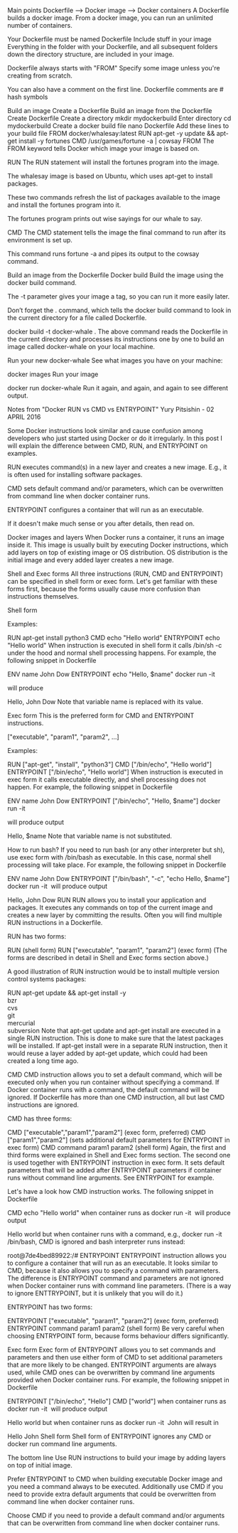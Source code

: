 Main points
Dockerfile --> Docker image --> Docker containers
A Dockerfile builds a docker image. From a docker image, you can run an unlimited number of containers.

Your Dockerfile must be named Dockerfile
Include stuff in your image
Everything in the folder with your Dockerfile, and all subsequent folders down the directory structure, are included in your image.

Dockerfile always starts with "FROM"
Specify some image unless you're creating from scratch.

You can also have a comment on the first line. Dockerfile comments are # hash symbols

Build an image
Create a Dockerfile
Build an image from the Dockerfile
Create Dockerfile
Create a directory
mkdir mydockerbuild
Enter directory
cd mydockerbuild
Create a docker build file
nano Dockerfile
Add these lines to your build file
FROM docker/whalesay:latest
RUN apt-get -y update && apt-get install -y fortunes
CMD /usr/games/fortune -a | cowsay
FROM
The FROM keyword tells Docker which image your image is based on.

RUN
The RUN statement will install the fortunes program into the image.

The whalesay image is based on Ubuntu, which uses apt-get to install packages.

These two commands refresh the list of packages available to the image and install the fortunes program into it.

The fortunes program prints out wise sayings for our whale to say.

CMD
The CMD statement tells the image the final command to run after its environment is set up.

This command runs fortune -a and pipes its output to the cowsay command.

Build an image from the Dockerfile
Docker build
Build the image using the docker build command.

The -t parameter gives your image a tag, so you can run it more easily later.

Don’t forget the . command, which tells the docker build command to look in the current directory for a file called Dockerfile.

docker build -t docker-whale .
The above command reads the Dockerfile in the current directory and processes its instructions one by one to build an image called docker-whale on your local machine.

Run your new docker-whale
See what images you have on your machine:

docker images
Run your image

docker run docker-whale
Run it again, and again, and again to see different output.

Notes from "Docker RUN vs CMD vs ENTRYPOINT"
Yury Pitsishin - 02 APRIL 2016

Some Docker instructions look similar and cause confusion among developers who just started using Docker or do it irregularly. In this post I will explain the difference between CMD, RUN, and ENTRYPOINT on examples.

RUN
executes command(s) in a new layer and creates a new image. E.g., it is often used for installing software packages.

CMD
sets default command and/or parameters, which can be overwritten from command line when docker container runs.

ENTRYPOINT
configures a container that will run as an executable.

If it doesn't make much sense or you after details, then read on.

Docker images and layers
When Docker runs a container, it runs an image inside it. This image is usually built by executing Docker instructions, which add layers on top of existing image or OS distribution. OS distribution is the initial image and every added layer creates a new image.

Shell and Exec forms
All three instructions (RUN, CMD and ENTRYPOINT) can be specified in shell form or exec form. Let's get familiar with these forms first, because the forms usually cause more confusion than instructions themselves.

Shell form
<instruction> <command>

Examples:

RUN apt-get install python3
CMD echo "Hello world"
ENTRYPOINT echo "Hello world"
When instruction is executed in shell form it calls /bin/sh -c <command> under the hood and normal shell processing happens. For example, the following snippet in Dockerfile

ENV name John Dow
ENTRYPOINT echo "Hello, $name"
docker run -it <image>

will produce

Hello, John Dow
Note that variable name is replaced with its value.

Exec form
This is the preferred form for CMD and ENTRYPOINT instructions.

<instruction> ["executable", "param1", "param2", ...]

Examples:

RUN ["apt-get", "install", "python3"]
CMD ["/bin/echo", "Hello world"]
ENTRYPOINT ["/bin/echo", "Hello world"]
When instruction is executed in exec form it calls executable directly, and shell processing does not happen. For example, the following snippet in Dockerfile

ENV name John Dow
ENTRYPOINT ["/bin/echo", "Hello, $name"]
docker run -it <image>

will produce output

Hello, $name
Note that variable name is not substituted.

How to run bash?
If you need to run bash (or any other interpreter but sh), use exec form with /bin/bash as executable. In this case, normal shell processing will take place. For example, the following snippet in Dockerfile

ENV name John Dow
ENTRYPOINT ["/bin/bash", "-c", "echo Hello, $name"]
docker run -it <image>
will produce output

Hello, John Dow
RUN
RUN allows you to install your application and packages. It executes any commands on top of the current image and creates a new layer by committing the results. Often you will find multiple RUN instructions in a Dockerfile.

RUN has two forms:

RUN <command> (shell form)
RUN ["executable", "param1", "param2"] (exec form)
(The forms are described in detail in Shell and Exec forms section above.)

A good illustration of RUN instruction would be to install multiple version control systems packages:

RUN apt-get update && apt-get install -y \
  bzr \
  cvs \
  git \
  mercurial \
  subversion
Note that apt-get update and apt-get install are executed in a single RUN instruction. This is done to make sure that the latest packages will be installed. If apt-get install were in a separate RUN instruction, then it would reuse a layer added by apt-get update, which could had been created a long time ago.

CMD
CMD instruction allows you to set a default command, which will be executed only when you run container without specifying a command. If Docker container runs with a command, the default command will be ignored. If Dockerfile has more than one CMD instruction, all but last CMD instructions are ignored.

CMD has three forms:

CMD ["executable","param1","param2"] (exec form, preferred)
CMD ["param1","param2"] (sets additional default parameters for ENTRYPOINT in exec form)
CMD command param1 param2 (shell form)
Again, the first and third forms were explained in Shell and Exec forms section. The second one is used together with ENTRYPOINT instruction in exec form. It sets default parameters that will be added after ENTRYPOINT parameters if container runs without command line arguments. See ENTRYPOINT for example.

Let's have a look how CMD instruction works. The following snippet in Dockerfile

CMD echo "Hello world"
when container runs as docker run -it <image> will produce output

Hello world
but when container runs with a command, e.g., docker run -it <image> /bin/bash, CMD is ignored and bash interpreter runs instead:

root@7de4bed89922:/#
ENTRYPOINT
ENTRYPOINT instruction allows you to configure a container that will run as an executable. It looks similar to CMD, because it also allows you to specify a command with parameters. The difference is ENTRYPOINT command and parameters are not ignored when Docker container runs with command line parameters. (There is a way to ignore ENTTRYPOINT, but it is unlikely that you will do it.)

ENTRYPOINT has two forms:

ENTRYPOINT ["executable", "param1", "param2"] (exec form, preferred)
ENTRYPOINT command param1 param2 (shell form)
Be very careful when choosing ENTRYPOINT form, because forms behaviour differs significantly.

Exec form
Exec form of ENTRYPOINT allows you to set commands and parameters and then use either form of CMD to set additional parameters that are more likely to be changed. ENTRYPOINT arguments are always used, while CMD ones can be overwritten by command line arguments provided when Docker container runs. For example, the following snippet in Dockerfile

ENTRYPOINT ["/bin/echo", "Hello"]
CMD ["world"]
when container runs as docker run -it <image> will produce output

Hello world
but when container runs as docker run -it <image> John will result in

Hello John
Shell form
Shell form of ENTRYPOINT ignores any CMD or docker run command line arguments.

The bottom line
Use RUN instructions to build your image by adding layers on top of initial image.

Prefer ENTRYPOINT to CMD when building executable Docker image and you need a command always to be executed. Additionally use CMD if you need to provide extra default arguments that could be overwritten from command line when docker container runs.

Choose CMD if you need to provide a default command and/or arguments that can be overwritten from command line when docker container runs.